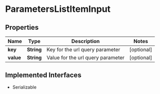 

# ParametersListItemInput


## Properties

| Name | Type | Description | Notes |
|------------ | ------------- | ------------- | -------------|
|**key** | **String** | Key for the url query parameter |  [optional] |
|**value** | **String** | Value for the url query parameter |  [optional] |


## Implemented Interfaces

* Serializable



